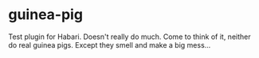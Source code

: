 guinea-pig
==========

Test plugin for Habari. Doesn&#39;t really do much. Come to think of it, neither do real guinea pigs. Except they smell and make a big mess...
